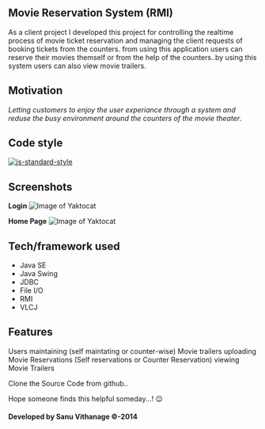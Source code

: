 ## Movie Reservation System (RMI)
As a client project I developed this project for controlling the realtime process of movie ticket reservation
and managing the client requests of booking tickets from the counters. from using this application
users can reserve their movies themself or from the help of the counters..by using this system users can also view
movie trailers.

## Motivation
*Letting customers to enjoy the user experiance through a system and reduse the busy environment around the counters
of the movie theater*.

## Code style
[![js-standard-style](https://img.shields.io/azure-devops/coverage/swellaby/opensource/25.svg)](https://google.com)
 
## Screenshots
**Login**
![Image of Yaktocat](https://github.com/sanuv9683/Movie-Reservation-System/blob/master/img/A1.gif)

**Home Page**
![Image of Yaktocat](https://github.com/sanuv9683/Movie-Reservation-System/blob/master/img/A2.gif)

## Tech/framework used
* Java SE
* Java Swing
* JDBC
* File I/O
* RMI
* VLCJ

## Features
Users maintaining (self maintating or counter-wise)
Movie trailers uploading
Movie Reservations (Self reservations or Counter Reservation)
viewing Movie Trailers


Clone the Source Code from github..

Hope someone finds this helpful someday...! :wink:

#### Developed by Sanu Vithanage ©-2014



